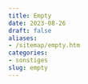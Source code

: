 ```yaml
---
title: Empty
date: 2023-08-26
draft: false
aliases:
- /sitemap/empty.htm
categories:
- sonstiges
slug: empty
---
```



